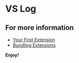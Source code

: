 # VS Log

## For more information

- [Your First Extension](https://code.visualstudio.com/api/get-started/your-first-extension)
- [Bundling Extensions](https://code.visualstudio.com/api/working-with-extensions/bundling-extension)

**Enjoy!**
